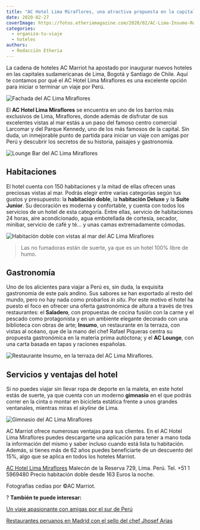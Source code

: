 ```yaml
---
title: "AC Hotel Lima Miraflores, una atractiva propuesta en la capital de Perú"
date: 2020-02-27
coverImage: https://fotos.etheriamagazine.com/2020/02/AC-Lima-Insumo-Rooftop.jpg
categories: 
  - organiza-tu-viaje
  - hoteles
authors: 
  - Redacción Etheria
---
```


La cadena de hoteles AC Marriot ha apostado por inaugurar nuevos hoteles en las 
capitales sudamericanas de Lima, Bogotá y Santiago de Chile. Aquí te contamos por qué el 
AC Hotel Lima Miraflores es una excelente opción para iniciar o terminar un viaje por 
Perú. 

![Fachada del AC Lima Miraflores](https://fotos.etheriamagazine.com/2020/02/AC_Lima-fachada-Miraflores-900x600.jpg "Fachada del AC Lima Miraflores.")

El **AC Hotel Lima Miraflores** se encuentra en uno de los barrios más exclusivos de 
Lima, Miraflores, donde además de disfrutar de sus excelentes vistas al mar estás a un 
paso del famoso centro comercial Larcomar y del Parque Kennedy, uno de los más famosos 
de la capital. Sin duda, un inmejorable punto de partida para iniciar un viaje con 
amigas por Perú y descubrir los secretos de su historia, paisajes y gastronomía. 

![Lounge Bar del AC Lima Miraflores](https://fotos.etheriamagazine.com/2020/02/AC-Lima-Lounge-bar-900x600.jpg "Lounge Bar.")

## Habitaciones

El hotel cuenta con 150 habitaciones y la mitad de ellas ofrecen unas preciosas vistas 
al mar. Podrás elegir entre varias categorías según tus gustos y presupuesto: la 
**habitación doble**, la **habitación Deluxe** y la **Suite Junior**. Su decoración es 
moderna y confortable, y cuenta con todos los servicios de un hotel de esta categoría. 
Entre ellas, servicio de habitaciones 24 horas, aire acondicionado, agua embotellada de 
cortesía, secador, minibar, servicio de café y té… y unas camas extremadamente cómodas. 

![Habitación doble con vistas al mar del AC Lima Miraflores](https://fotos.etheriamagazine.com/2020/02/AC-Lima-Habitación-con-vista-al-mar-900x600.jpg "Habitación doble con vistas al mar.")

> Las no fumadoras están de suerte, ya que es un hotel 100% libre de humo. 

## Gastronomía

Uno de los alicientes para viajar a Perú es, sin duda, la exquisita gastronomía de este 
país andino. Sus sabores se han exportado al resto del mundo, pero no hay nada como 
probarlos _in situ_. Por este motivo el hotel ha puesto el foco en ofrecer una oferta 
gastronómica de altura a través de tres restaurantes: el **Saladero**, con propuestas de 
cocina fusión con la carne y el pescado como protagonista y en un ambiente elegante 
decorado con una biblioteca con obras de arte; **Insumo**, un restaurante en la terraza, 
con vistas al océano, que de la mano del chef Rafael Piqueras centra su propuesta 
gastronómica en la materia prima autóctona; y el **AC Lounge**, con una carta basada en 
tapas y raciones españolas. 

![Restaurante Insumo, en la terraza del AC Lima Miraflores.](https://fotos.etheriamagazine.com/2020/02/AC-Lima-Insumo-Rooftop-900x600.jpg "Restaurante Insumo, en la terraza del AC Lima Miraflores.")

## Servicios y ventajas del hotel

Si no puedes viajar sin llevar ropa de deporte en la maleta, en este hotel estás de 
suerte, ya que cuenta con un moderno **gimnasio** en el que podrás correr en la cinta o 
montar en bicicleta estática frente a unos grandes ventanales, mientras miras el 
_skyline_ de Lima. 

![Gimnasio del AC Lima Miraflores](https://fotos.etheriamagazine.com/2020/02/AC-Lima-gimnasio-900x601.jpg "Gimnasio.")

AC Marriot ofrece numerosas ventajas para sus clientes. En el AC Hotel Lima Miraflores 
puedes descargarte una aplicación para tener a mano toda la información del mismo y 
saber incluso cuando está lista tu habitación. Además, si tienes más de 62 años puedes 
beneficiarte de un descuento del 15%, algo que se aplica en todos los hoteles Marriot. 

[AC Hotel Lima 
Miraflores](https://www.marriott.com/hotels/travel/limac-ac-hotel-lima-miraflores/) 
Malecón de la Reserva 729, Lima. Perú. Tel. +51 1 5969480 Precio habitación doble desde 
163 Euros la noche. 

Fotografías cedias por ©AC Marriot. 

? **También te puede interesar:** 

[Un viaje apasionante con amigas por el sur de 
Perú](https://etheriamagazine.com/2019/11/01/mujeres-que-viajan-solas-amigas-peru/) 

[Restaurantes peruanos en Madrid con el sello del chef Jhosef 
Arias](https://etheriamagazine.com/2022/01/24/restaurantes-peruanos-en-madrid-de-jhosef-arias/)
